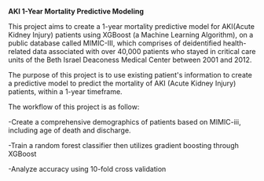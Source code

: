 **AKI 1-Year Mortality Predictive Modeling**


This project aims to create a 1-year mortality predictive model for AKI(Acute Kidney Injury) patients using XGBoost (a Machine Learning Algorithm), on a public database called MIMIC-III, which comprises of deidentified health-related data associated with over 40,000 patients who stayed in critical care units of the Beth Israel Deaconess Medical Center between 2001 and 2012.


The purpose of this project is to use existing patient's information to create a predictive model to predict the mortality of AKI (Acute Kidney Injury) patients, within a 1-year timeframe.


The workflow of this project is as follow:

-Create a comprehensive demographics of patients based on MIMIC-iii, including age of death and discharge.

-Train a random forest classifier then utilizes gradient boosting through XGBoost

-Analyze accuracy using 10-fold cross validation



